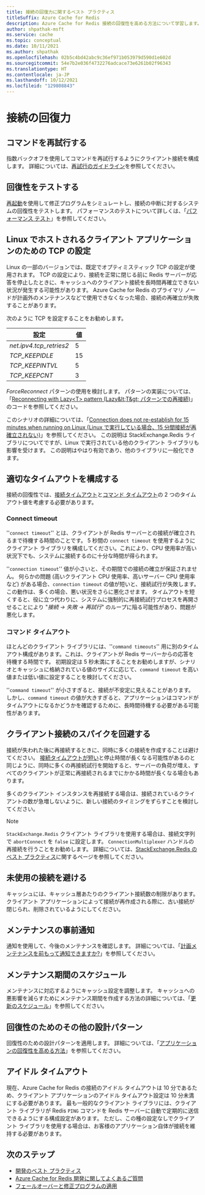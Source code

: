 ```yaml
---
title: 接続の回復力に関するベスト プラクティス
titleSuffix: Azure Cache for Redis
description: Azure Cache for Redis 接続の回復性を高める方法について学習します。
author: shpathak-msft
ms.service: cache
ms.topic: conceptual
ms.date: 10/11/2021
ms.author: shpathak
ms.openlocfilehash: 02b5c4bd42abc9c36ef971b053979d590d1e602d
ms.sourcegitcommit: 54e7b2e036f4732276adcace73e6261b02f96343
ms.translationtype: HT
ms.contentlocale: ja-JP
ms.lasthandoff: 10/12/2021
ms.locfileid: "129808843"
---
```

# <a name="connection-resilience"></a>接続の回復力

## <a name="retry-commands"></a>コマンドを再試行する

指数バックオフを使用してコマンドを再試行するようにクライアント接続を構成します。 詳細については、[再試行のガイドライン](/azure/architecture/best-practices/retry-service-specific#azure-cache-for-redis)を参照してください。

## <a name="test-resiliency"></a>回復性をテストする

[再起動](cache-administration.md#reboot)を使用して修正プログラムをシミュレートし、接続の中断に対するシステムの回復性をテストします。 パフォーマンスのテストについて詳しくは、「[パフォーマンス テスト](cache-best-practices-performance.md)」を参照してください。

## <a name="tcp-settings-for-linux-hosted-client-applications"></a>Linux でホストされるクライアント アプリケーションのための TCP の設定

Linux の一部のバージョンでは、既定でオプティミスティック TCP の設定が使用されます。 TCP の設定により、接続を正常に閉じる前に Redis サーバーが応答を停止したときに、キャッシュへのクライアント接続を長時間再確立できない状況が発生する可能性があります。 Azure Cache for Redis のプライマリ ノードが計画外のメンテナンスなどで使用できなくなった場合、接続の再確立が失敗することがあります。

次のように TCP を設定することをお勧めします。

|設定  |値 |
|---------|---------|
| *net.ipv4.tcp_retries2*   | 5 |
| *TCP_KEEPIDLE*   | 15 |
| *TCP_KEEPINTVL*  | 5 |
| *TCP_KEEPCNT* | 3 |

*ForceReconnect* パターンの使用を検討します。 パターンの実装については、「[Reconnecting with Lazy\<T\> pattern (Lazy\&lt;T\&gt; パターンでの再接続)](https://gist.github.com/JonCole/925630df72be1351b21440625ff2671f#file-redis-lazyreconnect-cs)」のコードを参照してください。

このシナリオの詳細については、「[Connection does not re-establish for 15 minutes when running on Linux (Linux で実行している場合、15 分間接続が再確立されない)](https://github.com/StackExchange/StackExchange.Redis/issues/1848#issuecomment-913064646)」を参照してください。 この説明は StackExchange.Redis ライブラリについてですが、Linux で実行されている他のクライアント ライブラリも影響を受けます。 この説明はやはり有効であり、他のライブラリに一般化できます。

## <a name="configure-appropriate-timeouts"></a>適切なタイムアウトを構成する

接続の回復性では、[接続タイムアウト](#connect-timeout)と[コマンド タイムアウト](#command-timeout)の 2 つのタイムアウト値を考慮する必要があります。

### <a name="connect-timeout"></a>Connect timeout

''`connect timeout`'' とは、クライアントが Redis サーバーとの接続が確立されるまで待機する時間のことです。 5 秒間の `connect timeout` を使用するようにクライアント ライブラリを構成してください。これにより、CPU 使用率が高い状況下でも、システムに接続するのに十分な時間が得られます。

''`connection timeout`'' 値が小さいと、その期間での接続の確立が保証されません。 何らかの問題 (高いクライアント CPU 使用率、高いサーバー CPU 使用率など) がある場合、`connection timeout` の値が短いと、接続試行が失敗します。 この動作は、多くの場合、悪い状況をさらに悪化させます。 タイムアウトを短くすると、役に立つ代わりに、システムに強制的に再接続試行プロセスを再開させることにより "*接続 -> 失敗 -> 再試行*" のループに陥る可能性があり、問題が悪化します。

### <a name="command-timeout"></a>コマンド タイムアウト

ほとんどのクライアント ライブラリには、''`command timeouts`'' 用に別のタイムアウト構成があります。これは、クライアントが Redis サーバーからの応答を待機する時間です。 初期設定は 5 秒未満にすることをお勧めしますが、シナリオとキャッシュに格納されている値のサイズに応じて、`command timeout` を高い値または低い値に設定することを検討してください。

''`command timeout`'' が小さすぎると、接続が不安定に見えることがあります。 しかし、`command timeout` の値が大きすぎると、アプリケーションはコマンドがタイムアウトになるかどうかを確認するために、長時間待機する必要がある可能性があります。

## <a name="avoid-client-connection-spikes"></a>クライアント接続のスパイクを回避する

接続が失われた後に再接続するときに、同時に多くの接続を作成することは避けてください。 [接続タイムアウトが短い](#configure-appropriate-timeouts)と停止時間が長くなる可能性があるのと同じように、同時に多くの再接続試行を開始すると、サーバーの負荷が増え、すべてのクライアントが正常に再接続されるまでにかかる時間が長くなる場合もあります。

多くのクライアント インスタンスを再接続する場合は、接続されているクライアントの数が急増しないように、新しい接続のタイミングをずらすことを検討してください。

> [!NOTE]
> `StackExchange.Redis` クライアント ライブラリを使用する場合は、接続文字列で `abortConnect` を `false` に設定します。  `ConnectionMultiplexer` ハンドルの再接続を行うことをお勧めします。 詳細については、[StackExchange.Redis のベスト プラクティス](/azure/azure-cache-for-redis/cache-management-faq#stackexchangeredis-best-practices)に関するページを参照してください。

## <a name="avoid-leftover-connections"></a>未使用の接続を避ける

キャッシュには、キャッシュ層あたりのクライアント接続数の制限があります。 クライアント アプリケーションによって接続が再作成される際に、古い接続が閉じられ、削除されているようにしてください。

## <a name="advance-maintenance-notification"></a>メンテナンスの事前通知

通知を使用して、今後のメンテナンスを確認します。 詳細については、「[計画メンテナンスを前もって通知できますか?](cache-failover.md#can-i-be-notified-in-advance-of-planned-maintenance)」を参照してください。

## <a name="schedule-maintenance-window"></a>メンテナンス期間のスケジュール

メンテナンスに対応するようにキャッシュ設定を調整します。 キャッシュへの悪影響を減らすためにメンテナンス期間を作成する方法の詳細については、「[更新のスケジュール](cache-administration.md#schedule-updates)」を参照してください。

## <a name="more-design-patterns-for-resilience"></a>回復性のためのその他の設計パターン

回復性のための設計パターンを適用します。 詳細については、「[アプリケーションの回復性を高める方法](cache-failover.md#how-do-i-make-my-application-resilient)」を参照してください。

## <a name="idle-timeout"></a>アイドル タイムアウト

現在、Azure Cache for Redis の接続のアイドル タイムアウトは 10 分であるため、クライアント アプリケーションのアイドル タイムアウト設定は 10 分未満にする必要があります。 最も一般的なクライアント ライブラリには、クライアント ライブラリが Redis `PING` コマンドを Redis サーバーに自動で定期的に送信できるようにする構成設定があります。 ただし、この種の設定なしでクライアント ライブラリを使用する場合は、お客様のアプリケーション自体が接続を維持する必要があります。

## <a name="next-steps"></a>次のステップ

- [開発のベスト プラクティス](cache-best-practices-development.md)
- [Azure Cache for Redis 開発に関してよくあるご質問](cache-development-faq.yml)
- [フェールオーバーと修正プログラムの適用](cache-failover.md)
